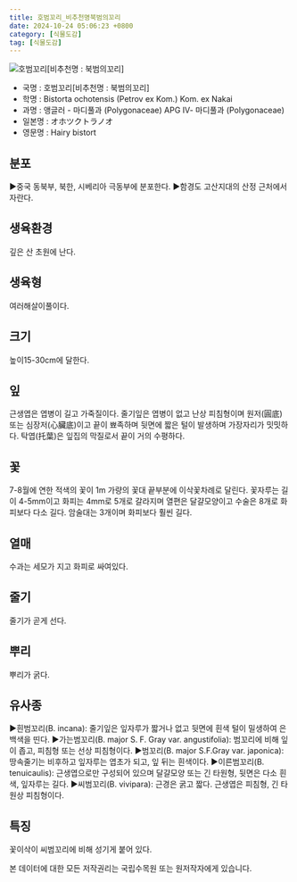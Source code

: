 ```yaml
---
title: 호범꼬리_비추천명북범의꼬리
date: 2024-10-24 05:06:23 +0800
category: [식물도감]
tag: [식물도감]
---
```




![호범꼬리[비추천명 : 북범의꼬리]](/fileUpload/plants/basic/Polygonaceae/Bistorta/1103/1_th2.JPG)
- 국명 : 호범꼬리[비추천명 : 북범의꼬리]
- 학명 : Bistorta ochotensis (Petrov ex Kom.) Kom. ex Nakai
- 과명 : 앵글러 - 마디풀과 (Polygonaceae) APG Ⅳ- 마디풀과 (Polygonaceae)
- 일본명 : オホツクトラノオ
- 영문명 : Hairy bistort


## 분포
▶중국 동북부, 북한, 시베리아 극동부에 분포한다.▶함경도 고산지대의 산정 근처에서 자란다.
## 생육환경
깊은 산 초원에 난다.
## 생육형
여러해살이풀이다.
## 크기
높이15-30cm에 달한다.
## 잎
근생엽은 엽병이 길고 가죽질이다. 줄기잎은 엽병이 없고 난상 피침형이며 원저(圓底) 또는 심장저(心臟底)이고 끝이 뾰족하며 뒷면에 짧은 털이 발생하며 가장자리가 밋밋하다. 탁엽(托葉)은 잎집의 막질로서 끝이 거의 수평하다.
## 꽃
7-8월에 연한 적색의 꽃이 1m 가량의 꽃대 끝부분에 이삭꽃차례로 달린다. 꽃자루는 길이 4-5mm이고 화피는 4mm로 5개로 갈라지며 열편은 달걀모양이고 수술은 8개로 화피보다 다소 길다. 암술대는 3개이며 화피보다 훨씬 길다.
## 열매
수과는 세모가 지고 화피로 싸여있다.
## 줄기
줄기가 곧게 선다.
## 뿌리
뿌리가 굵다.
## 유사종
▶흰범꼬리(B. incana): 줄기잎은 잎자루가 짧거나 없고 뒷면에 흰색 털이 밀생하여 은백색을 띤다.▶가는범꼬리(B. major S. F. Gray var. angustifolia): 범꼬리에 비해 잎이 좁고, 피침형 또는 선상 피침형이다.▶범꼬리(B. major S.F.Gray var. japonica): 땅속줄기는 비후하고 잎자루는 엽초가 되고, 잎 뒤는 흰색이다.▶이른범꼬리(B. tenuicaulis): 근생엽으로만 구성되어 있으며 달걀모양 또는 긴 타원형, 뒷면은 다소 흰색, 잎자루는 길다.▶씨범꼬리(B. vivipara): 근경은 굵고 짧다. 근생엽은 피침형, 긴 타원상 피침형이다.
## 특징
꽃이삭이 씨범꼬리에 비해 성기게 붙어 있다.






본 데이터에 대한 모든 저작권리는 국립수목원 또는 원저작자에게 있습니다.
